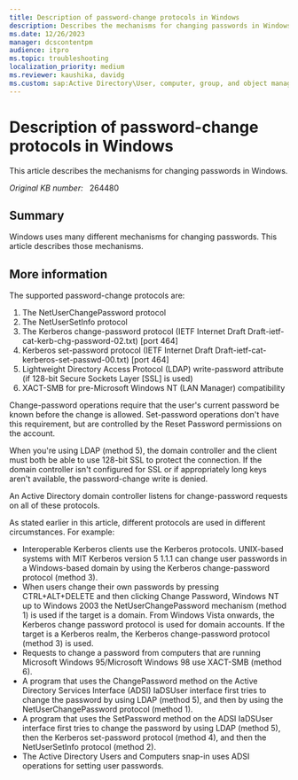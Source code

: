 ```yaml
---
title: Description of password-change protocols in Windows
description: Describes the mechanisms for changing passwords in Windows.
ms.date: 12/26/2023
manager: dcscontentpm
audience: itpro
ms.topic: troubleshooting
localization_priority: medium
ms.reviewer: kaushika, davidg
ms.custom: sap:Active Directory\User, computer, group, and object management, csstroubleshoot
---
```

# Description of password-change protocols in Windows

This article describes the mechanisms for changing passwords in Windows.

_Original KB number:_ &nbsp; 264480

## Summary

Windows uses many different mechanisms for changing passwords. This article describes those mechanisms.

## More information

The supported password-change protocols are:  

1. The NetUserChangePassword protocol
2. The NetUserSetInfo protocol
3. The Kerberos change-password protocol (IETF Internet Draft Draft-ietf-cat-kerb-chg-password-02.txt) [port 464]
4. Kerberos set-password protocol (IETF Internet Draft Draft-ietf-cat-kerberos-set-passwd-00.txt) [port 464]
5. Lightweight Directory Access Protocol (LDAP) write-password attribute (if 128-bit Secure Sockets Layer [SSL] is used)
6. XACT-SMB for pre-Microsoft Windows NT (LAN Manager) compatibility

Change-password operations require that the user's current password be known before the change is allowed. Set-password operations don't have this requirement, but are controlled by the Reset Password permissions on the account.

When you're using LDAP (method 5), the domain controller and the client must both be able to use 128-bit SSL to protect the connection. If the domain controller isn't configured for SSL or if appropriately long keys aren't available, the password-change write is denied.

An Active Directory domain controller listens for change-password requests on all of these protocols.

As stated earlier in this article, different protocols are used in different circumstances. For example:

- Interoperable Kerberos clients use the Kerberos protocols. UNIX-based systems with MIT Kerberos version 5 1.1.1 can change user passwords in a Windows-based domain by using the Kerberos change-password protocol (method 3).
- When users change their own passwords by pressing CTRL+ALT+DELETE and then clicking Change Password, Windows NT up to Windows 2003 the NetUserChangePassword mechanism (method 1) is used if the target is a domain. From Windows Vista onwards, the Kerberos change password protocol is used for domain accounts. If the target is a Kerberos realm, the Kerberos change-password protocol (method 3) is used.
- Requests to change a password from computers that are running Microsoft Windows 95/Microsoft Windows 98 use XACT-SMB (method 6).
- A program that uses the ChangePassword method on the Active Directory Services Interface (ADSI) IaDSUser interface first tries to change the password by using LDAP (method 5), and then by using the NetUserChangePassword protocol (method 1).
- A program that uses the SetPassword method on the ADSI IaDSUser interface first tries to change the password by using LDAP (method 5), then the Kerberos set-password protocol (method 4), and then the NetUserSetInfo protocol (method 2).
- The Active Directory Users and Computers snap-in uses ADSI operations for setting user passwords.
